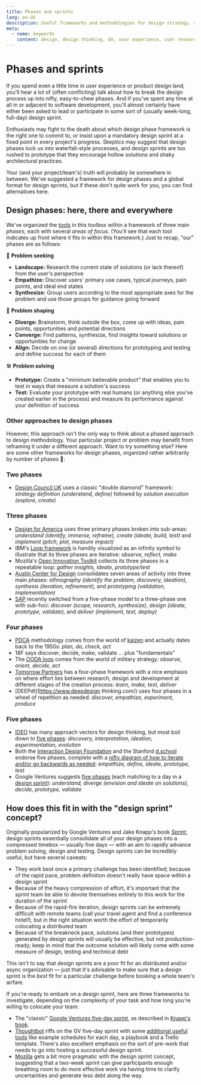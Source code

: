 ```yaml
---
title: Phases and sprints
lang: en-US
description: Useful frameworks and methodologies for design strategy, research and testing
meta:
  - name: keywords
    content: design, design thinking, UX, user experience, user research, user testing
---
```


# Phases and sprints

If you spend even a little time in user experience or product design land, you'll hear a lot of (often conflicting) talk about how to break the design process up into nifty, easy-to-chew phases. And if you've spent any time at all in or adjacent to software development, you'll almost certainly have either been asked to lead or participate in some sort of (usually week-long, full-day) design sprint.

Enthusiasts may fight to the death about which design phase framework is the right one to commit to, or insist upon a mandatory design sprint at a fixed point in every project's progress. Skeptics may suggest that design phases lock us into waterfall-style processes, and design sprints are too rushed to prototype that they encourage hollow solutions and shaky architectural practices.

Your (and your project/team's) truth will probably lie somewhere in between. We've suggested a framework for design phases and a global format for design sprints, but if these don't quite work for you, you can find alternatives here.

## Design phases: here, there and everywhere

We've organized the [tools](tools/) in this toolbox within a framework of three main _phases_, each with several _areas of focus_. (You'll see that each tool indicates up front where it fits in within this framework.) Just to recap, "our" phases are as follows:

🔎 **Problem seeking**

* **Landscape:** Research the current state of solutions (or lack thereof) from the user's perspective
* **Empathize:** Discover users' primary use cases, typical journeys, pain points, and ideal end states
* **Synthesize:** Group users according to the most appropriate axes for the problem and use those groups for guidance going forward

🎨 **Problem shaping**

* **Diverge:** Brainstorm, think outside the box, come up with ideas, pain points, opportunities and potential directions
* **Converge:** Find patterns, synthesize, find insights toward solutions or opportunities for change
* **Align:** Decide on one (or several) directions for prototyping and testing and define success for each of them

🛠️ **Problem solving**

* **Prototype:** Create a "minimum believable product" that enables you to test in ways that measure a solution's success
* **Test:** Evaluate your prototype with real humans (or anything else you’ve created earlier in the process) and measure its performance against your definition of success

### Other approaches to design phases

However, this approach isn't the only way to think about a phased approach to design methodology. Your particular project or problem may benefit from reframing it under a different approach. Want to try something else? Here are some other frameworks for design phases, organized rather arbitrarily by number of phases 🤷:

### Two phases

* [Design Council UK](https://innovationenglish.sites.ku.dk/model/double-diamond-2/) uses a classic "double diamond" framework: _strategy definition (understand, define)_ followed by _solution execution (explore, create)_

### Three phases

* [Design for America](https://www.slideshare.net/DesignforAmerica/design-for-americaprocess-guideunderstand) uses three primary phases broken into sub-areas: _understand (identify, immerse, reframe), create (ideate, build, test)_ and _implement (pitch, plot, measure impact)_
* IBM's [Loop framework](https://www.ibm.com/design/thinking/page/framework/loop) is handily visualized as an infinity symbol to illustrate that its three phases are iterative: _observe, reflect, make_
* Mozilla's [Open Innovation Toolkit](https://toolkit.mozilla.org/) collects its three phases in a repeatable loop: _gather insights, ideate, prototype/test_
* [Austin Center for Design](https://cdn-images-1.medium.com/max/1600/1*vkb_0nJKVcrFIRtkODE2Ng.png) consolidates seven areas of activity into three main phases: _ethnography (identify the problem, discovery, ideation), synthesis (iteration, refinement),_ and _prototyping (validation, implementation)_
* [SAP](https://experience.sap.com/skillup/introduction-to-design-thinking) recently switched from a five-phase model to a three-phase one with sub-foci: _discover (scope, research, synthesize), design (ideate, prototype, validate),_ and _deliver (implement, test, deploy)_

### Four phases

* [PDCA](https://asq.org/quality-resources/pdca-cycle) methodology comes from the world of [kaizen](https://en.wikipedia.org/wiki/Kaizen) and actually dates back to the 1950s: _plan, do, check, act_
* 18F says discover, decide, make, validate ... plus "fundamentals"
* The [OODA loop](https://en.wikipedia.org/wiki/OODA_loop) comes from the world of military strategy: _observe, orient, decide, act_
* [Tomorrow Partners](https://tomorrowpartners.com/about) has a four-phase framework with a nice emphasis on where effort lies between research, design and development at different stages of the creation process: _learn, make, test, deliver_
* [DEEPdt](https://www.deepdesign thinking.com/) uses four phases in a wheel of repetition as needed: _discover, empathize, experiment, produce_

### Five phases

* [IDEO](https://www.ideo.org/approach) has many approach vectors for design thinking, but most boil down to [five phases](https://static.tumblr.com/x4wewqg/TiPlqojdp/the_design_process.png): _discovery, interpretation, ideation, experimentation, evolution_
* Both the [Interaction Design Foundation](https://www.interaction-design.org/literature/article/5-stages-in-the-design-thinking-process) and the Stanford [d.school](https://dschool-old.stanford.edu/sandbox/groups/designresources/wiki/36873/attachments/74b3d/ModeGuideBOOTCAMP2010L.pdf) endorse five phases, complete with a [nifty diagram of how to iterate and/or go backwards as needed](https://public-media.interaction-design.org/images/uploads/401261ba5cae057e1e039ae3ea1e056a.jpg): _empathize, define, ideate, prototype, test_
* Google Ventures suggests [five phases](https://cdn-images-1.medium.com/max/2600/1*GKwX3BVxyolw_uqWoqW2gA.png) (each matching to a day in a [design sprint](https://www.gv.com/sprint/)): _understand, diverge (envision and ideate on solutions), decide, prototype, validate_

## How does this fit in with the "design sprint" concept?

Originally popularized by Google Ventures and Jake Knapp's book [_Sprint_](https://www.thesprintbook.com/), design sprints essentially consolidate all of your design phases into a compressed timebox — usually five days — with an aim to rapidly advance problem solving, design and testing. Design sprints can be incredibly useful, but have several caveats:

* They work best once a primary challenge has been identified; because of the rapid pace, problem definition doesn't really have space within a design sprint
* Because of the heavy compression of effort, it's important that the sprint team be able to devote themselves entirely to this work for the duration of the sprint
* Because of the rapid-fire iteration, design sprints can be extremely difficult with remote teams (call your travel agent and find a conference hotel!), but in the right situation worth the effort of temporarily colocating a distributed team
* Because of the breakneck pace, solutions (and their prototypes) generated by design sprints will usually be effective, but not production-ready; keep in mind that the outcome solution will likely come with some measure of design, testing and technical debt

This isn't to say that design sprints are a poor fit for an distributed and/or async organization — just that it's advisable to make sure that a design sprint is the _best_ fit for a particular challenge before booking a whole team's airfare.

If you're ready to embark on a design sprint, here are three frameworks to investigate, depending on the complexity of your task and how long you're willing to colocate your team:

* The "classic" [Google Ventures five-day sprint](https://www.gv.com/sprint/), as described in [Knapp's book](https://www.thesprintbook.com/).
* [Thoughtbot](https://thoughtbot.com/) riffs on the GV five-day sprint with some [additional useful tools](https://github.com/thoughtbot/design-sprint) like example schedules for each day, a playbook and a Trello template. There's also excellent emphasis on the sort of pre-work that needs to go into hosting a successful design sprint.
* [Mozilla](https://toolkit.mozilla.org/method/product-design-sprint/) gets a bit more pragmatic with the design sprint concept, suggesting that a two-week sprint can give participants enough breathing room to do more effective work via having time to clarify uncertainties and generate less debt along the way. 

